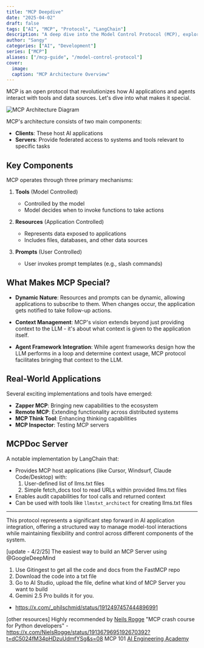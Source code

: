 ```yaml
---
title: "MCP Deepdive"
date: "2025-04-02"
draft: false
tags: ["AI", "MCP", "Protocol", "LangChain"]
description: "A deep dive into the Model Control Protocol (MCP), exploring its architecture, key components, and real-world applications"
author: "Sangy"
categories: ["AI", "Development"]
series: ["MCP"]
aliases: ["/mcp-guide", "/model-control-protocol"]
cover:
  image: 
  caption: "MCP Architecture Overview"
---
```


MCP is an open protocol that revolutionizes how AI applications and agents interact with tools and data sources. Let's dive into what makes it special.

![MCP Architecture Diagram](/images/mcp-deep-dive.png)

MCP's architecture consists of two main components:
- **Clients**: These host AI applications
- **Servers**: Provide federated access to systems and tools relevant to specific tasks

## Key Components

MCP operates through three primary mechanisms:

1. **Tools** (Model Controlled)
   - Controlled by the model
   - Model decides when to invoke functions to take actions

2. **Resources** (Application Controlled)
   - Represents data exposed to applications
   - Includes files, databases, and other data sources

3. **Prompts** (User Controlled)
   - User invokes prompt templates (e.g., slash commands)

## What Makes MCP Special?

- **Dynamic Nature**: Resources and prompts can be dynamic, allowing applications to subscribe to them. When changes occur, the application gets notified to take follow-up actions.

- **Context Management**: MCP's vision extends beyond just providing context to the LLM - it's about what context is given to the application itself.

- **Agent Framework Integration**: While agent frameworks design how the LLM performs in a loop and determine context usage, MCP protocol facilitates bringing that context to the LLM.

## Real-World Applications

Several exciting implementations and tools have emerged:

- **Zapper MCP**: Bringing new capabilities to the ecosystem
- **Remote MCP**: Extending functionality across distributed systems
- **MCP Think Tool**: Enhancing thinking capabilities
- **MCP Inspector**: Testing MCP servers

## MCPDoc Server

A notable implementation by LangChain that:
- Provides MCP host applications (like Cursor, Windsurf, Claude Code/Desktop) with:
  1. User-defined list of llms.txt files
  2. Simple fetch_docs tool to read URLs within provided llms.txt files
- Enables audit capabilities for tool calls and returned context
- Can be used with tools like `llmstxt_architect` for creating llms.txt files

---

This protocol represents a significant step forward in AI application integration, offering a structured way to manage model-tool interactions while maintaining flexibility and control across different components of the system. 


[update - 4/2/25]
The easiest way to build an MCP Server using 
@GoogleDeepMind

1. Use Gitingest to get all the code and docs from the FastMCP repo
2. Download the code into a txt file
3. Go to AI Studio, upload the file, define what kind of MCP Server you want to build
4. Gemini 2.5 Pro builds it for you.

- https://x.com/_philschmid/status/1912497457444896991


[other resources]
Highly recommended by [Neils Rogge](https://x.com/NielsRogge) "MCP crash course for Python developers"  - https://x.com/NielsRogge/status/1913679695192670392?t=dC5024fM34pHDzuUdmfYSg&s=08
MCP 101 [AI Engineering Academy](https://x.com/adithya_s_k/status/1894795705975513113)
